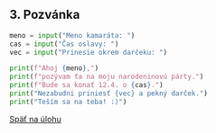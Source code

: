 ## 3. Pozvánka

```python
meno = input("Meno kamaráta: ")
cas = input("Čas oslavy: ")
vec = input("Prinesie okrem darčeku: ")

print(f"Ahoj {meno},")
print(f"pozývam ťa na moju narodeninovú párty.")
print(f"Bude sa konať 12.4. o {cas}.")
print("Nezabudni priniesť {vec} a pekný darček.")
print("Teším sa na teba! :)")
```

[Späť na úlohu](/coding/beginner/1-chapter/3.html)

